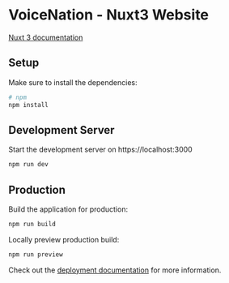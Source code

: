 # VoiceNation - Nuxt3 Website

[Nuxt 3 documentation](https://nuxt.com/docs/getting-started/introduction)

## Setup

Make sure to install the dependencies:

```bash
# npm
npm install
```

## Development Server

Start the development server on https://localhost:3000

```bash
npm run dev
```

## Production

Build the application for production:

```bash
npm run build
```

Locally preview production build:

```bash
npm run preview
```

Check out the [deployment documentation](https://nuxt.com/docs/getting-started/deployment) for more information.
